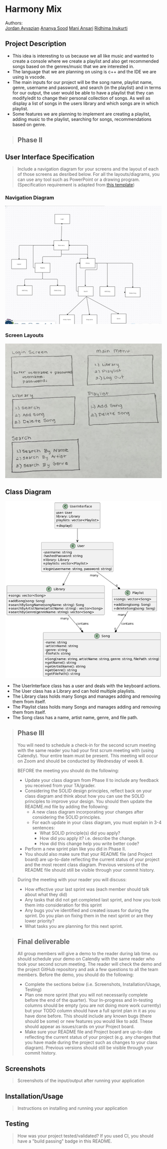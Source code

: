 # Harmony Mix
Authors:  
[Jordan Ayvazian](https://github.com/jorbo)
[Ananya Sood](https://github.com/ananyasood2)
[Mani Ansari](https://github.com/maniansari)
[Ridhima Inukurti](https://github.com/ridhimainukurti)  

## Project Description
 * This idea is interesting to us because we all like music and wanted to create a console where we create a playlist and also get recommended songs based on the genres/music that we are interested in.
 * The language that we are planning on using is c++ and the IDE we are using is vscode.
 * The main inputs for our project will be the song name, playlist name, genre, username and password, and search (in the playlist) and in terms for our output, the user would be able to have a playlist that they can modify/edit to change their personal collection of songs. As well as display a list of songs in the users library and which songs are in which playlist.
 * Some features we are planning to implement are creating a playlist, adding music to the playlist, searching for songs, recommendations based on genre.

 > ## Phase II
## User Interface Specification
 > Include a navigation diagram for your screens and the layout of each of those screens as desribed below. For all the layouts/diagrams, you can use any tool such as PowerPoint or a drawing program. (Specification requirement is adapted from [this template](https://redirect.cs.umbc.edu/~mgrass2/cmsc345/Template_UI.doc))

### Navigation Diagram
![Navigation diagram ](Navigation_diagram.png)
### Screen Layouts
![screen layouts](screenlayout.png)

## Class Diagram
![diagram of our classes needed](uml_class_diagram.png)
+ The UserInterface class has a user and deals with the keyboard actions.
+ The User class has a Library and can hold multiple playlists.
+ The Library class holds many Songs and manages adding and removing them from itself.
+ The Playlist class holds many Songs and manages adding and removing them from itself.
+ The Song class has a name, artist name, genre, and file path.

 > ## Phase III
 > You will need to schedule a check-in for the second scrum meeting with the same reader you had your first scrum meeting with (using Calendly). Your entire team must be present. This meeting will occur on Zoom and should be conducted by Wednesday of week 8.
 
 > BEFORE the meeting you should do the following:
 > * Update your class diagram from Phase II to include any feedback you received from your TA/grader.
 > * Considering the SOLID design principles, reflect back on your class diagram and think about how you can use the SOLID principles to improve your design. You should then update the README.md file by adding the following:
 >   * A new class diagram incorporating your changes after considering the SOLID principles.
 >   * For each update in your class diagram, you must explain in 3-4 sentences:
 >     * What SOLID principle(s) did you apply?
 >     * How did you apply it? i.e. describe the change.
 >     * How did this change help you write better code?
 > * Perform a new sprint plan like you did in Phase II.
 > * You should also make sure that your README file (and Project board) are up-to-date reflecting the current status of your project and the most recent class diagram. Previous versions of the README file should still be visible through your commit history.
 
> During the meeting with your reader you will discuss: 
 > * How effective your last sprint was (each member should talk about what they did)
 > * Any tasks that did not get completed last sprint, and how you took them into consideration for this sprint
 > * Any bugs you've identified and created issues for during the sprint. Do you plan on fixing them in the next sprint or are they lower priority?
 > * What tasks you are planning for this next sprint.

 
 > ## Final deliverable
 > All group members will give a demo to the reader during lab time. ou should schedule your demo on Calendly with the same reader who took your second scrum meeting. The reader will check the demo and the project GitHub repository and ask a few questions to all the team members. 
 > Before the demo, you should do the following:
 > * Complete the sections below (i.e. Screenshots, Installation/Usage, Testing)
 > * Plan one more sprint (that you will not necessarily complete before the end of the quarter). Your In-progress and In-testing columns should be empty (you are not doing more work currently) but your TODO column should have a full sprint plan in it as you have done before. This should include any known bugs (there should be some) or new features you would like to add. These should appear as issues/cards on your Project board.
 > * Make sure your README file and Project board are up-to-date reflecting the current status of your project (e.g. any changes that you have made during the project such as changes to your class diagram). Previous versions should still be visible through your commit history. 
 
 ## Screenshots
 > Screenshots of the input/output after running your application
 ## Installation/Usage
 > Instructions on installing and running your application
 ## Testing
 > How was your project tested/validated? If you used CI, you should have a "build passing" badge in this README.
 
